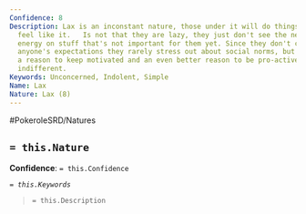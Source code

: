```yaml
---
Confidence: 8
Description: Lax is an inconstant nature, those under it will do things whenever they
  feel like it.   Is not that they are lazy, they just don't see the need to waste
  energy on stuff that's not important for them yet. Since they don't care to fill
  anyone's expectations they rarely stress out about social norms, but they'll need
  a reason to keep motivated and an even better reason to be pro-active instead of
  indifferent.
Keywords: Unconcerned, Indolent, Simple
Name: Lax
Nature: Lax (8)
---
```


#PokeroleSRD/Natures

## `= this.Nature`

**Confidence**: `= this.Confidence`

*`= this.Keywords`*

> `= this.Description`
